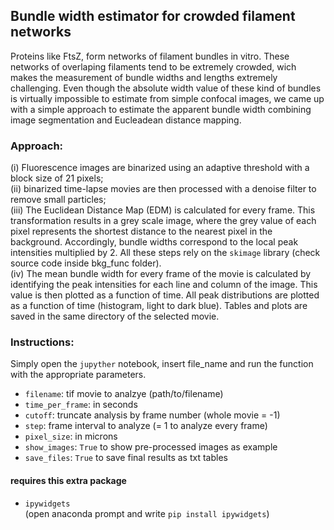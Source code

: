 ## Bundle width estimator for crowded filament networks

Proteins like FtsZ, form networks of filament bundles in vitro. These networks of overlaping filaments tend to be extremely crowded, wich makes the measurement of bundle widths and lengths extremely challenging. Even though the absolute width value of these kind of bundles is virtually impossible to estimate from simple confocal images, we came up with a simple approach to estimate the apparent bundle width combining image segmentation and Eucleadean distance mapping.

### Approach: <br>
(i) Fluorescence images are binarized using an adaptive threshold with a block size of 21 pixels; <br>
(ii) binarized time-lapse movies are then processed with a denoise filter to remove small particles; <br>
(iii) The Euclidean Distance Map (EDM) is calculated for every frame. This transformation results in a grey scale image, where the grey value of each pixel represents the shortest distance to the nearest pixel in the background. Accordingly, bundle widths correspond to the local peak intensities multiplied by 2. All these steps rely on the `skimage` library (check source code inside bkg_func folder). <br>
(iv) The mean bundle width for every frame of the movie is calculated by identifying the peak intensities for each line and column of the image. This value is then plotted as a function of time. All peak distributions are plotted as a function of time (histogram, light to dark blue). Tables and plots are saved in the same directory of the selected movie. <br>

### Instructions: <br>
Simply open the `jupyther` notebook, insert file_name and run the function with the appropriate parameters.

- `filename`: tif movie to analzye (path/to/filename)
- `time_per_frame`: in seconds
- `cutoff`: truncate analysis by frame number (whole movie = -1)
- `step`: frame interval to analyze (= 1 to analyze every frame)
- `pixel_size`: in microns
- `show_images`: `True` to show pre-processed images as example
- `save_files`: `True` to save final results as txt tables

#### requires this extra package
- `ipywidgets` <br>
(open anaconda prompt and write `pip install ipywidgets`)
